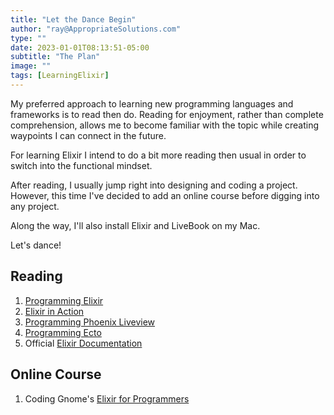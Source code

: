 ```yaml
---
title: "Let the Dance Begin"
author: "ray@AppropriateSolutions.com"
type: ""
date: 2023-01-01T08:13:51-05:00
subtitle: "The Plan"
image: ""
tags: [LearningElixir]
---
```


My preferred approach to learning new programming languages and frameworks is to read then do.
Reading for enjoyment, rather than complete comprehension, allows me to become familiar with the topic while creating waypoints I can connect in the future.

For learning Elixir I intend to do a bit more reading then usual in order to switch into the functional mindset.

After reading, I usually jump right into designing and coding a project.
However, this time I've decided to add an online course before digging into any project.

Along the way, I'll also install Elixir and LiveBook on my Mac.

Let's dance!

## Reading
1. [Programming Elixir](https://pragprog.com/titles/elixir16/programming-elixir-1-6/)
1. [Elixir in Action](https://www.manning.com/books/elixir-in-action-second-edition)
1. [Programming Phoenix Liveview](https://pragprog.com/titles/liveview/programming-phoenix-liveview/)
1. [Programming Ecto](https://pragprog.com/titles/wmecto/programming-ecto/)
1. Official [Elixir Documentation](https://elixir-lang.org/docs.html)

## Online Course
1. Coding Gnome's [Elixir for Programmers](https://codestool.coding-gnome.com/courses/elixir-for-programmers-2)
